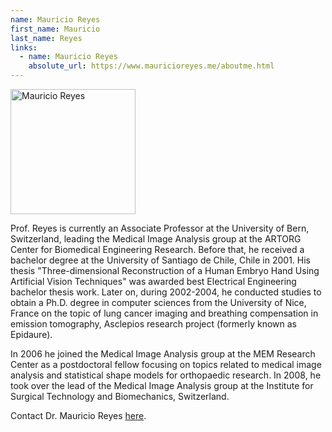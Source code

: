 ```yaml
---
name: Mauricio Reyes
first_name: Mauricio
last_name: Reyes
links:
  - name: Mauricio Reyes
    absolute_url: https://www.mauricioreyes.me/aboutme.html
---
```


<img src="/bart25/assets/images/mreyes.jpeg" alt="Mauricio Reyes" width="200"/>

Prof. Reyes is currently an Associate Professor at the University of Bern, Switzerland, leading the Medical Image Analysis group at the ARTORG Center for Biomedical Engineering Research. Before that, he received a bachelor degree at the University of Santiago de Chile, Chile in 2001. His thesis "Three-dimensional Reconstruction of a Human Embryo Hand Using Artificial Vision Techniques" was awarded best Electrical Engineering bachelor thesis work. Later on, during 2002-2004, he conducted studies to obtain a Ph.D. degree in computer sciences from the University of Nice, France on the topic of lung cancer imaging and breathing compensation in emission tomography, Asclepios research project (formerly known as Epidaure).

In 2006 he joined the Medical Image Analysis group at the MEM Research Center as a postdoctoral fellow focusing on topics related to medical image analysis and statistical shape models for orthopaedic research. In 2008, he took over the lead of the Medical Image Analysis group at the Institute for Surgical Technology and Biomechanics, Switzerland. 

Contact Dr. Mauricio Reyes [here](mailto:mauricio.reyes@med.unibe.ch).